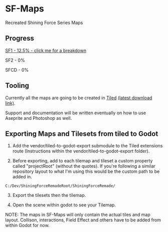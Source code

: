 # SF-Maps

Recreated Shining Force Series Maps

## Progress

[SF1 - 12.5% - click me for a breakdown](https://github.com/ShiningForceRemade/SF-Maps/tree/main/SF1)

SF2 - 0%

SFCD - 0%

## Tooling

Currently all the maps are going to be created in [Tiled](https://www.mapeditor.org/) [(latest download link)](https://github.com/mapeditor/tiled/releases).

Support and documentation will be written eventually on how to use Aseprite and Photoshop as well.

## Exporting Maps and Tilesets from tiled to Godot

1. Add the vendor/tiled-to-godot-export submodule to the Tiled extensions route (Instructions within the vendor/tiled-to-godot-export folder).

2. Before exporting, add to each tilemap and tileset a custom property called "projectRoot" (without the quotes).
   If you're following a similar repository layout to what I'm using this would be the custom path to be added in.
```shell
C:/Dev/ShiningForceRemadeRoot/ShiningForceRemade/
```

3. Export the tilesets then the tilemap.

4. Open the scene within godot to see your Tilemap.

NOTE: The maps in SF-Maps will only contain the actual tiles and map layout. Collison, interactions, Field Effect and others have to be added from within Godot for now.

